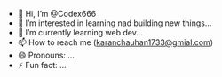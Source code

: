 - 👋 Hi, I’m @Codex666
- 👀 I’m interested in learning nad building new things...
- 🌱 I’m currently learning web dev...
- 📫 How to reach me (karanchauhan1733@gmial.com)
- 😄 Pronouns: ...
- ⚡ Fun fact: ...

<!---
Codex666-gigas/Codex666-gigas is a ✨ special ✨ repository because its `README.md` (this file) appears on your GitHub profile.
You can click the Preview link to take a look at your changes.
--->
